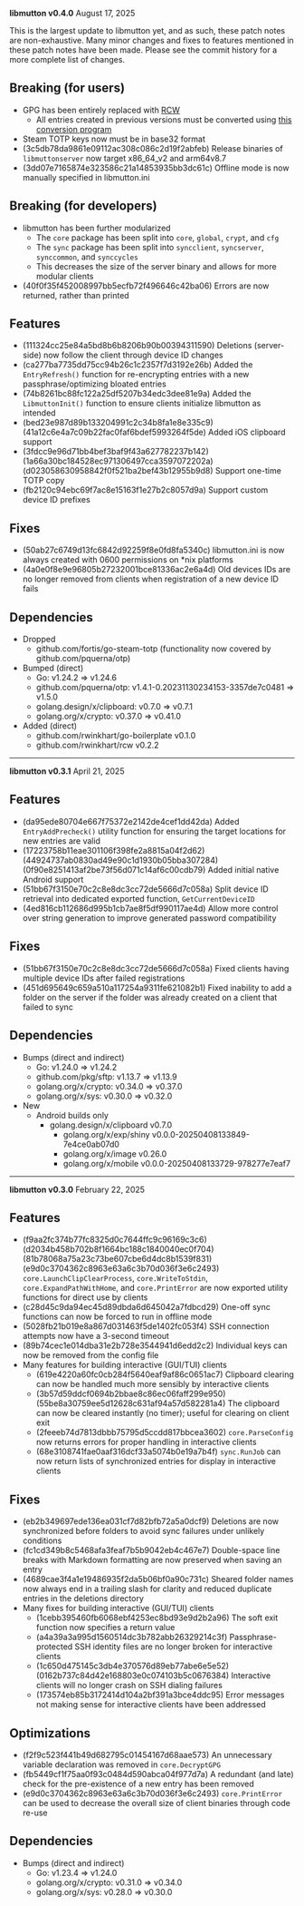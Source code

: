 **libmutton v0.4.0**
August 17, 2025

This is the largest update to libmutton yet, and as such, these patch notes are non-exhaustive.
Many minor changes and fixes to features mentioned in these patch notes have been made.
Please see the commit history for a more complete list of changes.

## Breaking (for users)
- GPG has been entirely replaced with [RCW](https://github.com/rwinkhart/rcw)
    - All entries created in previous versions must be converted using [this conversion program](https://github.com/rwinkhart/sshyp-labs/releases/tag/v2.0.0)
- Steam TOTP keys now must be in base32 format
- (3c5db78da9861e09112ac308c086c2d19f2abfeb) Release binaries of `libmuttonserver` now target x86_64_v2 and arm64v8.7
- (3dd07e7165874e323586c21a14853935bb3dc61c) Offline mode is now manually specified in libmutton.ini

## Breaking (for developers)
- libmutton has been further modularized
    - The `core` package has been split into `core`, `global`, `crypt`, and `cfg`
    - The `sync` package has been split into `syncclient`, `syncserver`, `synccommon`, and `synccycles`
    - This decreases the size of the server binary and allows for more modular clients
- (40f0f35f452008997bb5ecfb72f496646c42ba06) Errors are now returned, rather than printed

## Features
- (111324cc25e84a5bd8b6b8206b90b00394311590) Deletions (server-side) now follow the client through device ID changes
- (ca277ba7735dd75cc94b26c1c2357f7d3192e26b) Added the `EntryRefresh()` function for re-encrypting entries with a new passphrase/optimizing bloated entries
- (74b8261bc88fc122a25df5207b34edc3dee81e9a) Added the `LibmuttonInit()` function to ensure clients initialize libmutton as intended
- (bed23e987d89b133204991c2c34b8fa1e8e335c9) (41a12c6e4a7c09b22fac0faf6bdef5993264f5de) Added iOS clipboard support
- (3fdcc9e96d71bb4bef3baf9f43a627782237b142) (1a66a30bc184528ec971306497cca3597072202a) (d023058630958842f0f521ba2bef43b12955b9d8) Support one-time TOTP copy
- (fb2120c94ebc69f7ac8e15163f1e27b2c8057d9a) Support custom device ID prefixes

## Fixes
- (50ab27c6749d13fc6842d92259f8e0fd8fa5340c) libmutton.ini is now always created with 0600 permissions on *nix platforms
- (4a0e0f8e9e96805b27232001bce81336ac2e6a4d) Old devices IDs are no longer removed from clients when registration of a new device ID fails

## Dependencies
- Dropped
    - github.com/fortis/go-steam-totp (functionality now covered by github.com/pquerna/otp)
- Bumped (direct)
    - Go: v1.24.2 => v1.24.6
    - github.com/pquerna/otp: v1.4.1-0.20231130234153-3357de7c0481 => v1.5.0
    - golang.design/x/clipboard: v0.7.0 => v0.7.1
    - golang.org/x/crypto: v0.37.0 => v0.41.0
- Added (direct)
    - github.com/rwinkhart/go-boilerplate v0.1.0
    - github.com/rwinkhart/rcw v0.2.2

---

**libmutton v0.3.1**
April 21, 2025

## Features
- (da95ede80704e667f75372e2142de4cef1dd42da) Added `EntryAddPrecheck()` utility function for ensuring the target locations for new entries are valid
- (17223758b11eae301106f398fe2a8815a04f2d62) (44924737ab0830ad49e90c1d1930b05bba307284) (0f90e8251413af2be73f56d071c14af6c00cdb79) Added initial native Android support
- (51bb67f3150e70c2c8e8dc3cc72de5666d7c058a) Split device ID retrieval into dedicated exported function, `GetCurrentDeviceID`
- (4ed816cb112686d995b1cb7ae8f5df990117ae4d) Allow more control over string generation to improve generated password compatibility

## Fixes
- (51bb67f3150e70c2c8e8dc3cc72de5666d7c058a) Fixed clients having multiple device IDs after failed registrations
- (451d695649c659a510a117254a9311fe621082b1) Fixed inability to add a folder on the server if the folder was already created on a client that failed to sync

## Dependencies
- Bumps (direct and indirect)
    - Go: v1.24.0 => v1.24.2
    - github.com/pkg/sftp: v1.13.7 => v1.13.9
    - golang.org/x/crypto: v0.34.0 => v0.37.0
    - golang.org/x/sys: v0.30.0 => v0.32.0
- New
    - Android builds only
        - golang.design/x/clipboard v0.7.0
            - golang.org/x/exp/shiny v0.0.0-20250408133849-7e4ce0ab07d0
            - golang.org/x/image v0.26.0
            - golang.org/x/mobile v0.0.0-20250408133729-978277e7eaf7

---

**libmutton v0.3.0**
February 22, 2025

## Features
- (f9aa2fc374b77fc8325d0c7644ffc9c96169c3c6) (d2034b458b702b8f1664bc188c1840040ec0f704) (81b78068a75a23c73be607cbe6d4dc8b1539f831) (e9d0c3704362c8963e63a6c3b70d036f3e6c2493) `core.LaunchClipClearProcess`, `core.WriteToStdin`, `core.ExpandPathWithHome`, and `core.PrintError` are now exported utility functions for direct use by clients
- (c28d45c9da94ec45d89dbda6d645042a7fdbcd29) One-off sync functions can now be forced to run in offline mode
- (5028fb21b019e8a867d031463f5de1402fc053f4) SSH connection attempts now have a 3-second timeout
- (89b74cec1e014dba31e2b728e3544941d6edd2c2) Individual keys can now be removed from the config file
- Many features for building interactive (GUI/TUI) clients
    - (619e4220a60fc0cb284f5640eaf9af86c0651ac7) Clipboard clearing can now be handled much more sensibly by interactive clients
    - (3b57d59ddcf0694b2bbae8c86ec06faff299e950) (55be8a30759ee5d12628c631af94a57d582281a4) The clipboard can now be cleared instantly (no timer); useful for clearing on client exit
    - (2feeeb74d7813dbbb75795d5ccdd817bbcea3602) `core.ParseConfig` now returns errors for proper handling in interactive clients
    - (68e3108741fae0aaf316dcf33a5074b0e19a7b4f) `sync.RunJob` can now return lists of synchronized entries for display in interactive clients

## Fixes
- (eb2b349697ede136ea031cf7d82bfb72a5a0dcf9) Deletions are now synchronized before folders to avoid sync failures under unlikely conditions
- (fc1cd349b8c5468afa3feaf7b5b9042eb4c467e7) Double-space line breaks with Markdown formatting are now preserved when saving an entry
- (4689cae3f4a1e19486935f2da5b06bf0a90c731c) Sheared folder names now always end in a trailing slash for clarity and reduced duplicate entries in the deletions directory
- Many fixes for building interactive (GUI/TUI) clients
    - (1cebb395460fb6068ebf4253ec8bd93e9d2b2a96) The soft exit function now specifies a return value
    - (a4a39a3a995d1560514dc3b782abb26329214c3f) Passphrase-protected SSH identity files are no longer broken for interactive clients
    - (1c650d475145c3db4e370576d89eb77abe6e5e52) (0162b737c84d42e168803e0c074103b5c0676384) Interactive clients will no longer crash on SSH dialing failures
    - (173574eb85b3172414d104a2bf391a3bce4ddc95) Error messages not making sense for interactive clients have been addressed

## Optimizations
- (f2f9c523f441b49d682795c01454167d68aae573) An unnecessary variable declaration was removed in `core.DecryptGPG`
- (fb5449cf1f75aa0f93c0484d590abca04f977d7a) A redundant (and late) check for the pre-existence of a new entry has been removed
- (e9d0c3704362c8963e63a6c3b70d036f3e6c2493) `core.PrintError` can be used to decrease the overall size of client binaries through code re-use

## Dependencies
- Bumps (direct and indirect)
    - Go: v1.23.4 => v1.24.0
    - golang.org/x/crypto: v0.31.0 => v0.34.0
    - golang.org/x/sys: v0.28.0 => v0.30.0
